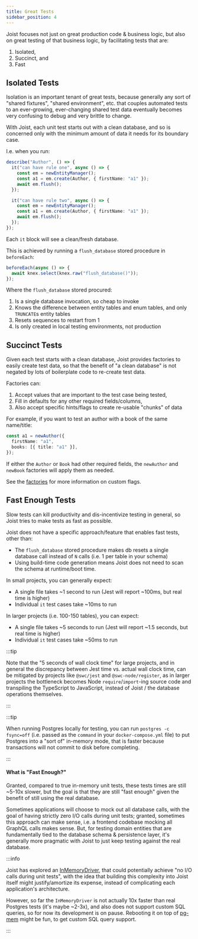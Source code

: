 ```yaml
---
title: Great Tests
sidebar_position: 4
---
```


Joist focuses not just on great production code & business logic, but also on great testing of that business logic, by facilitating tests that are:

1. Isolated,
2. Succinct, and
3. Fast

## Isolated Tests

Isolation is an important tenant of great tests, because generally any sort of "shared fixtures", "shared environment", etc. that couples automated tests to an ever-growing, ever-changing shared test data eventually becomes very confusing to debug and very brittle to change.

With Joist, each unit test starts out with a clean database, and so is concerned only with the minimum amount of data it needs for its boundary case.

I.e. when you run:

```typescript
describe("Author", () => {
  it("can have rule one", async () => {
    const em = newEntityManager();
    const a1 = em.create(Author, { firstName: "a1" });
    await em.flush();
  });

  it("can have rule two", async () => {
    const em = newEntityManager();
    const a1 = em.create(Author, { firstName: "a1" });
    await em.flush();
  });
});
```

Each `it` block will see a clean/fresh database.

This is achieved by running a `flush_database` stored procedure in `beforeEach`:

```typescript
beforeEach(async () => {
  await knex.select(knex.raw("flush_database()"));
});
```

Where the `flush_database` stored procured:

1. Is a single database invocation, so cheap to invoke
2. Knows the difference between entity tables and enum tables, and only `TRUNCATE`s entity tables
3. Resets sequences to restart from 1
4. Is only created in local testing environments, not production

## Succinct Tests

Given each test starts with a clean database, Joist provides factories to easily create test data, so that the benefit of "a clean database" is not negated by lots of boilerplate code to re-create test data.

Factories can:

1. Accept values that are important to the test case being tested,
2. Fill in defaults for any other required fields/columns,
3. Also accept specific hints/flags to create re-usable "chunks" of data

For example, if you want to test an author with a book of the same name/title:

```typescript
const a1 = newAuthor({
  firstName: "a1",
  books: [{ title: "a1" }],
});
```

If either the `Author` or `Book` had other required fields, the `newAuthor` and `newBook` factories will apply them as needed.

See the [factories](../testing/test-factories.md) for more information on custom flags.

## Fast Enough Tests

Slow tests can kill productivity and dis-incentivize testing in general, so Joist tries to make tests as fast as possible.

Joist does not have a specific approach/feature that enables fast tests, other than:

- The `flush_database` stored procedure makes db resets a single database call instead of `N` calls (i.e. 1 per table in your schema)
- Using build-time code generation means Joist does not need to scan the schema at runtime/boot time.

In small projects, you can generally expect:

- A single file takes ~1 second to run (Jest will report ~100ms, but real time is higher)
- Individual `it` test cases take ~10ms to run

In larger projects (i.e. 100-150 tables), you can expect:

- A single file takes ~5 seconds to run (Jest will report ~1.5 seconds, but real time is higher)
- Individual `it` test cases take ~50ms to run

:::tip

Note that the "5 seconds of wall clock time" for large projects, and in general the discrepancy between Jest time vs. actual wall clock time, can be mitigated by projects like `@swc/jest` and `@swc-node/register`, as in larger projects the bottleneck becomes Node `require`/`import`-ing source code and transpiling the TypeScript to JavaScript, instead of Joist / the database operations themselves.

:::

:::tip

When running Postgres locally for testing, you can run `postgres -c fsync=off` (i.e. passed as the `command` in your `docker-compose.yml` file) to put Postgres into a "sort of" in-memory mode, that is faster because transactions will not commit to disk before completing.

:::

#### What is "Fast Enough?"

Granted, compared to true in-memory unit tests, these tests times are still ~5-10x slower, but the goal is that they are still "fast enough" given the benefit of still using the real database.

Sometimes applications will choose to mock out all database calls, with the goal of having strictly zero I/O calls during unit tests; granted, sometimes this approach can make sense, i.e. a frontend codebase mocking all GraphQL calls makes sense. But, for testing domain entities that are fundamentally tied to the database schema & persistence layer, it's generally more pragmatic with Joist to just keep testing against the real database.

:::info

Joist has explored an [InMemoryDriver](https://github.com/stephenh/joist-ts/blob/main/packages/orm/src/drivers/InMemoryDriver.ts), that could potentially achieve "no I/O calls during unit tests", with the idea that building this complexity into Joist itself might justify/amortize its expense, instead of complicating each application's architecture.

However, so far the `InMemoryDriver` is not actually 10x faster than real Postgres tests (it's maybe ~2-3x), and also does not support custom SQL queries, so for now its development is on pause. Rebooting it on top of [pg-mem](https://github.com/oguimbal/pg-mem) might be fun, to get custom SQL query support.

:::
